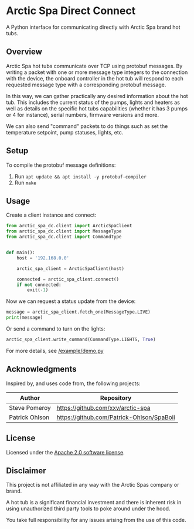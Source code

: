 # Arctic Spa Direct Connect

A Python interface for communicating directly with Arctic Spa brand hot tubs.

## Overview

Arctic Spa hot tubs communicate over TCP using protobuf messages. By writing a packet with one or more message type integers to the connection with the device, the onboard controller in the hot tub will respond to each requested message type with a corresponding protobuf message.

In this way, we can gather practically any desired information about the hot tub. This includes the current status of the pumps, lights and heaters as well as details on the specific hot tubs capabilities (whether it has 3 pumps or 4 for instance), serial numbers, firmware versions and more.

We can also send "command" packets to do things such as set the temperature setpoint, pump statuses, lights, etc.

## Setup

To compile the protobuf message definitions:

1. Run `apt update && apt install -y protobuf-compiler`
2. Run `make`

## Usage

Create a client instance and connect:

```python
from arctic_spa_dc.client import ArcticSpaClient
from arctic_spa_dc.client import MessageType
from arctic_spa_dc.client import CommandType


def main():
    host = '192.168.0.0'

    arctic_spa_client = ArcticSpaClient(host)

    connected = arctic_spa_client.connect()
    if not connected:
        exit(-1)
```

Now we can request a status update from the device:

```python
message = arctic_spa_client.fetch_one(MessageType.LIVE)
print(message)
```

Or send a command to turn on the lights:

```python
arctic_spa_client.write_command(CommandType.LIGHTS, True)
```

For more details, see [/example/demo.py](./example/demo.py)

## Acknowledgments

Inspired by, and uses code from, the following projects:

| Author | Repository |
| -| - |
| Steve Pomeroy | https://github.com/xxv/arctic-spa |
| Patrick Ohlson | https://github.com/Patrick-Ohlson/SpaBoii |

## License

Licensed under the [Apache 2.0 software license](./LICENSE).

## Disclaimer

This project is not affiliated in any way with the Arctic Spas company or brand.

A hot tub is a significant financial investment and there is inherent risk in using unauthorized third party tools to poke around under the hood.

You take full responsibility for any issues arising from the use of this code.
